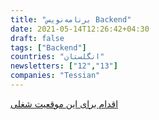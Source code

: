 ```yaml
---
title: "برنامه‌نویس Backend"
date: 2021-05-14T12:26:42+04:30
draft: false
tags: ["Backend"]
countries: "انگلستان"
newsletters: ["12","13"]
companies: "Tessian"
---
```


[اقدام برای این موقعیت شغلی](https://jobs.lever.co/tessian/17887728-cef4-44eb-b9fd-5c8b096b4373?lever-origin=applied)

